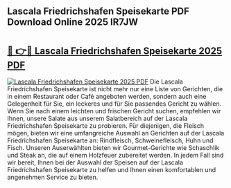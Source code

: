 ## Lascala Friedrichshafen Speisekarte PDF Download Online 2025 lR7JW

# <h2><a href="http://gcaueb.nevu.top/?p=Lascala+Friedrichshafen+Speisekarte">🔗 👉🔴 Lascala Friedrichshafen Speisekarte 2025 PDF</a></h2>

[![Lascala Friedrichshafen Speisekarte 2025 PDF](https://i.imgur.com/dBaPXMq.png)](http://gcaueb.nevu.top/?p=Lascala+Friedrichshafen+Speisekarte)
Die Lascala Friedrichshafen Speisekarte ist nicht mehr nur eine Liste von Gerichten, die in einem Restaurant oder Café angeboten werden, sondern auch eine Gelegenheit für Sie, ein leckeres und für Sie passendes Gericht zu wählen. Wenn Sie nach einem leichten und frischen Gericht suchen, empfehlen wir Ihnen, unsere Salate aus unserem Salatbereich auf der Lascala Friedrichshafen Speisekarte zu probieren. Für diejenigen, die Fleisch mögen, bieten wir eine umfangreiche Auswahl an Gerichten auf der Lascala Friedrichshafen Speisekarte an: Rindfleisch, Schweinefleisch, Huhn und Fisch. Unseren Auserwählten bieten wir Gourmet-Gerichte wie Schaschlik und Steak an, die auf einem Holzfeuer zubereitet werden. In jedem Fall sind wir bereit, Ihnen bei der Auswahl der Speisen auf der Lascala Friedrichshafen Speisekarte zu helfen und Ihnen einen komfortablen und angenehmen Service zu bieten.
